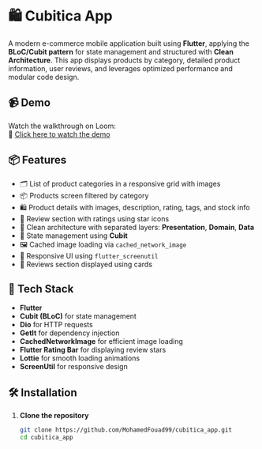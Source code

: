 # 🛍️ Cubitica App

A modern e-commerce mobile application built using **Flutter**, applying the **BLoC/Cubit pattern** for state management and structured with **Clean Architecture**. This app displays products by category, detailed product information, user reviews, and leverages optimized performance and modular code design.

## 📹 Demo

Watch the walkthrough on Loom:  
🔗 [Click here to watch the demo](https://www.loom.com/share/54295c0d6d5647989bb21bb80b997e4a)

## 📦 Features

- 🗂 List of product categories in a responsive grid with images
- 📦 Products screen filtered by category
- 🛍 Product details with images, description, rating, tags, and stock info
- 🌟 Review section with ratings using star icons
- 🚀 Clean architecture with separated layers: **Presentation**, **Domain**, **Data**
- 🔁 State management using **Cubit**
- 🖼 Cached image loading via `cached_network_image`
- 📱 Responsive UI using `flutter_screenutil`
- 💬 Reviews section displayed using cards

## 🧰 Tech Stack

- **Flutter**
- **Cubit (BLoC)** for state management
- **Dio** for HTTP requests
- **GetIt** for dependency injection
- **CachedNetworkImage** for efficient image loading
- **Flutter Rating Bar** for displaying review stars
- **Lottie** for smooth loading animations
- **ScreenUtil** for responsive design

## 🛠 Installation

1. **Clone the repository**
   ```bash
   git clone https://github.com/MohamedFouad99/cubitica_app.git
   cd cubitica_app
